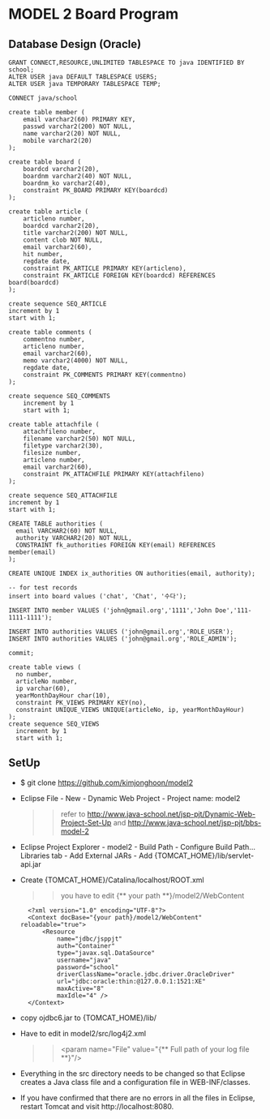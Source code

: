 # MODEL 2 Board Program

## Database Design (Oracle)

	GRANT CONNECT,RESOURCE,UNLIMITED TABLESPACE TO java IDENTIFIED BY school;
	ALTER USER java DEFAULT TABLESPACE USERS;
	ALTER USER java TEMPORARY TABLESPACE TEMP;
	
	CONNECT java/school
	
	create table member (
	    email varchar2(60) PRIMARY KEY,
	    passwd varchar2(200) NOT NULL,
	    name varchar2(20) NOT NULL,
	    mobile varchar2(20)
	);
	
	create table board (
	    boardcd varchar2(20),
	    boardnm varchar2(40) NOT NULL,
	    boardnm_ko varchar2(40),
	    constraint PK_BOARD PRIMARY KEY(boardcd)
	);
	
	create table article (
	    articleno number,
	    boardcd varchar2(20),
	    title varchar2(200) NOT NULL,
	    content clob NOT NULL,
	    email varchar2(60),
	    hit number,
	    regdate date,
	    constraint PK_ARTICLE PRIMARY KEY(articleno),
	    constraint FK_ARTICLE FOREIGN KEY(boardcd) REFERENCES board(boardcd)
	);
	
	create sequence SEQ_ARTICLE
	increment by 1
	start with 1;
	
	create table comments (
	    commentno number,
	    articleno number,
	    email varchar2(60),
	    memo varchar2(4000) NOT NULL,
	    regdate date, 
	    constraint PK_COMMENTS PRIMARY KEY(commentno)
	);
	
	create sequence SEQ_COMMENTS
	    increment by 1
	    start with 1;
	
	create table attachfile (
	    attachfileno number,
	    filename varchar2(50) NOT NULL,
	    filetype varchar2(30),
	    filesize number,
	    articleno number,
	    email varchar2(60),
	    constraint PK_ATTACHFILE PRIMARY KEY(attachfileno)
	);
	
	create sequence SEQ_ATTACHFILE
	increment by 1
	start with 1;
	
	CREATE TABLE authorities (
	  email VARCHAR2(60) NOT NULL,
	  authority VARCHAR2(20) NOT NULL,
	  CONSTRAINT fk_authorities FOREIGN KEY(email) REFERENCES member(email)
	);
	
	CREATE UNIQUE INDEX ix_authorities ON authorities(email, authority); 
	
	-- for test records
	insert into board values ('chat', 'Chat', '수다');
	
	INSERT INTO member VALUES ('john@gmail.org','1111','John Doe','111-1111-1111');
	
	INSERT INTO authorities VALUES ('john@gmail.org','ROLE_USER');
	INSERT INTO authorities VALUES ('john@gmail.org','ROLE_ADMIN');
	
	commit;
	
	create table views (
	  no number,
	  articleNo number,
	  ip varchar(60),
	  yearMonthDayHour char(10),
	  constraint PK_VIEWS PRIMARY KEY(no),
	  constraint UNIQUE_VIEWS UNIQUE(articleNo, ip, yearMonthDayHour)
	);
	create sequence SEQ_VIEWS
	  increment by 1
	  start with 1;

## SetUp

* $ git clone https://github.com/kimjonghoon/model2

* Eclipse
   File - New - Dynamic Web Project - Project name: model2
   
   >> refer to http://www.java-school.net/jsp-pjt/Dynamic-Web-Project-Set-Up and http://www.java-school.net/jsp-pjt/bbs-model-2
   
* Eclipse
   Project Explorer - model2 - Build Path - Configure Build Path...
   Libraries tab - Add External JARs - Add {TOMCAT_HOME}/lib/servlet-api.jar

* Create {TOMCAT_HOME}/Catalina/localhost/ROOT.xml 
   >> you have to edit {** your path **}/model2/WebContent

		<?xml version="1.0" encoding="UTF-8"?>
		<Context docBase="{your path}/model2/WebContent" reloadable="true">
			<Resource
				name="jdbc/jsppjt"
				auth="Container"
				type="javax.sql.DataSource"
				username="java"
				password="school"
				driverClassName="oracle.jdbc.driver.OracleDriver"
				url="jdbc:oracle:thin:@127.0.0.1:1521:XE"
				maxActive="8"
				maxIdle="4" />
		</Context>

* copy ojdbc6.jar to {TOMCAT_HOME}/lib/

* Have to edit in model2/src/log4j2.xml 
	>> &lt;param name="File" value="{** Full path of your log file **}"/&gt;

* Everything in the src directory needs to be changed so that Eclipse creates a Java class file and a configuration file in WEB-INF/classes.
* If you have confirmed that there are no errors in all the files in Eclipse, restart Tomcat  and visit http://localhost:8080.
